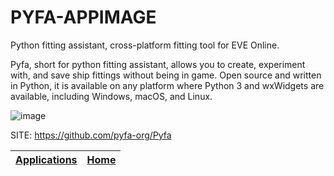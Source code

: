 # PYFA-APPIMAGE
 
 Python fitting assistant, cross-platform fitting tool for EVE Online.

 Pyfa, short for python fitting assistant, allows you to create, experiment with,
 and save ship fittings without being in game. Open source and written in Python,
 it is available on any platform where Python 3 and wxWidgets are available,
 including Windows, macOS, and Linux.

 ![image](https://user-images.githubusercontent.com/275209/66119992-864be080-e5e2-11e9-994a-3a4368c9fad7.png)
 
 SITE: https://github.com/pyfa-org/Pyfa

 | [Applications](https://portable-linux-apps.github.io/apps.html) | [Home](https://portable-linux-apps.github.io)
 | --- | --- |
